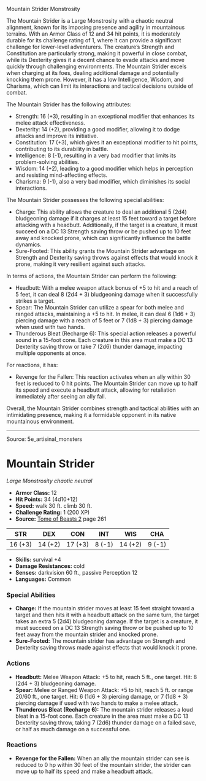 <MonsterName/>Mountain Strider</MonsterName>
<CreatureType/>Monstrosity</CreatureType>

<summary>The Mountain Strider is a Large Monstrosity with a chaotic neutral alignment, known for its imposing presence and agility in mountainous terrains. With an Armor Class of 12 and 34 hit points, it is moderately durable for its challenge rating of 1, where it can provide a significant challenge for lower-level adventurers. The creature’s Strength and Constitution are particularly strong, making it powerful in close combat, while its Dexterity gives it a decent chance to evade attacks and move quickly through challenging environments. The Mountain Strider excels when charging at its foes, dealing additional damage and potentially knocking them prone. However, it has a low Intelligence, Wisdom, and Charisma, which can limit its interactions and tactical decisions outside of combat.</summary>

<detail>

The Mountain Strider has the following attributes:
- Strength: 16 (+3), resulting in an exceptional modifier that enhances its melee attack effectiveness.
- Dexterity: 14 (+2), providing a good modifier, allowing it to dodge attacks and improve its initiative.
- Constitution: 17 (+3), which gives it an exceptional modifier to hit points, contributing to its durability in battle.
- Intelligence: 8 (-1), resulting in a very bad modifier that limits its problem-solving abilities.
- Wisdom: 14 (+2), leading to a good modifier which helps in perception and resisting mind-affecting effects.
- Charisma: 9 (-1), also a very bad modifier, which diminishes its social interactions.

The Mountain Strider possesses the following special abilities:
- Charge: This ability allows the creature to deal an additional 5 (2d4) bludgeoning damage if it charges at least 15 feet toward a target before attacking with a headbutt. Additionally, if the target is a creature, it must succeed on a DC 13 Strength saving throw or be pushed up to 10 feet away and knocked prone, which can significantly influence the battle dynamics.
- Sure-Footed: This ability grants the Mountain Strider advantage on Strength and Dexterity saving throws against effects that would knock it prone, making it very resilient against such attacks.

In terms of actions, the Mountain Strider can perform the following:
- Headbutt: With a melee weapon attack bonus of +5 to hit and a reach of 5 feet, it can deal 8 (2d4 + 3) bludgeoning damage when it successfully strikes a target.
- Spear: The Mountain Strider can utilize a spear for both melee and ranged attacks, maintaining a +5 to hit. In melee, it can deal 6 (1d6 + 3) piercing damage with a reach of 5 feet or 7 (1d8 + 3) piercing damage when used with two hands.
- Thunderous Bleat (Recharge 6): This special action releases a powerful sound in a 15-foot cone. Each creature in this area must make a DC 13 Dexterity saving throw or take 7 (2d6) thunder damage, impacting multiple opponents at once.

For reactions, it has:
- Revenge for the Fallen: This reaction activates when an ally within 30 feet is reduced to 0 hit points. The Mountain Strider can move up to half its speed and execute a headbutt attack, allowing for retaliation immediately after seeing an ally fall.

Overall, the Mountain Strider combines strength and tactical abilities with an intimidating presence, making it a formidable opponent in its native mountainous environment.</detail>



---

Source: 5e_artisinal_monsters

# Mountain Strider

*Large* *Monstrosity* *chaotic neutral*

- **Armor Class:** 12
- **Hit Points:** 34 (4d10+12)
- **Speed:** walk 30 ft. climb 30 ft.
- **Challenge Rating:** 1 (200 XP)
- **Source:** [Tome of Beasts 2](https://koboldpress.com/kpstore/product/tome-of-beasts-2-for-5th-edition) page 261

| STR | DEX | CON | INT | WIS | CHA |
| --- | --- | --- | --- | --- | --- |
| 16 (+3) | 14 (+2) | 17 (+3) | 8 (-1) | 14 (+2) | 9 (-1) |

- **Skills:** survival +4
- **Damage Resistances:** cold
- **Senses:** darkvision 60 ft., passive Perception 12
- **Languages:** Common

### Special Abilities

- **Charge:** If the mountain strider moves at least 15 feet straight toward a target and then hits it with a headbutt attack on the same turn, the target takes an extra 5 (2d4) bludgeoning damage. If the target is a creature, it must succeed on a DC 13 Strength saving throw or be pushed up to 10 feet away from the mountain strider and knocked prone.
- **Sure-Footed:** The mountain strider has advantage on Strength and Dexterity saving throws made against effects that would knock it prone.

### Actions

- **Headbutt:** Melee Weapon Attack: +5 to hit, reach 5 ft., one target. Hit: 8 (2d4 + 3) bludgeoning damage.
- **Spear:** Melee or Ranged Weapon Attack: +5 to hit, reach 5 ft. or range 20/60 ft., one target. Hit: 6 (1d6 + 3) piercing damage, or 7 (1d8 + 3) piercing damage if used with two hands to make a melee attack.
- **Thunderous Bleat (Recharge 6):** The mountain strider releases a loud bleat in a 15-foot cone. Each creature in the area must make a DC 13 Dexterity saving throw, taking 7 (2d6) thunder damage on a failed save, or half as much damage on a successful one.

### Reactions

- **Revenge for the Fallen:** When an ally the mountain strider can see is reduced to 0 hp within 30 feet of the mountain strider, the strider can move up to half its speed and make a headbutt attack.




